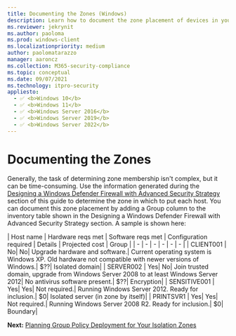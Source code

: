 ```yaml
---
title: Documenting the Zones (Windows)
description: Learn how to document the zone placement of devices in your design for Windows Defender Firewall with Advanced Security.
ms.reviewer: jekrynit
ms.author: paoloma
ms.prod: windows-client
ms.localizationpriority: medium
author: paolomatarazzo
manager: aaroncz
ms.collection: M365-security-compliance
ms.topic: conceptual
ms.date: 09/07/2021
ms.technology: itpro-security
appliesto: 
  - ✅ <b>Windows 10</b>
  - ✅ <b>Windows 11</b>
  - ✅ <b>Windows Server 2016</b>
  - ✅ <b>Windows Server 2019</b>
  - ✅ <b>Windows Server 2022</b>
---
```


# Documenting the Zones


Generally, the task of determining zone membership isn't complex, but it can be time-consuming. Use the information generated during the [Designing a Windows Defender Firewall with Advanced Security Strategy](designing-a-windows-firewall-with-advanced-security-strategy.md) section of this guide to determine the zone in which to put each host. You can document this zone placement by adding a Group column to the inventory table shown in the Designing a Windows Defender Firewall with Advanced Security Strategy section. A sample is shown here:

| Host name | Hardware reqs met | Software reqs met | Configuration required | Details | Projected cost | Group |
| - | - | - | - | - | - |
| CLIENT001 | No| No| Upgrade hardware and software.| Current operating system is Windows XP. Old hardware not compatible with newer versions of Windows.| $??| Isolated domain| 
| SERVER002 | Yes| No| Join trusted domain, upgrade from Windows Server 2008 to at least Windows Server 2012| No antivirus software present.| $??| Encryption| 
| SENSITIVE001 | Yes| Yes| Not required.| Running Windows Server 2012. Ready for inclusion.| $0| Isolated server (in zone by itself)| 
| PRINTSVR1 | Yes| Yes| Not required.| Running Windows Server 2008 R2. Ready for inclusion.| $0| Boundary| 

**Next:** [Planning Group Policy Deployment for Your Isolation Zones](planning-group-policy-deployment-for-your-isolation-zones.md)
